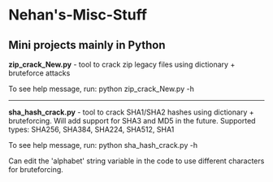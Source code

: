 # Nehan's-Misc-Stuff

## Mini projects mainly in Python

**zip_crack_New.py** - tool to crack zip legacy files using dictionary + bruteforce attacks

To see help message, run: python zip_crack_New.py -h

---

**sha_hash_crack.py** - tool to crack SHA1/SHA2 hashes using dictionary + bruteforcing. Will add support for SHA3 and MD5 in the future.
Supported types: SHA256, SHA384, SHA224, SHA512, SHA1

To see help message, run: python sha_hash_crack.py -h

Can edit the 'alphabet' string variable in the code to use different characters for bruteforcing.

